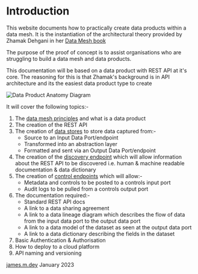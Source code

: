 # Introduction
This website documents how to practically create data products within a data mesh.
It is the instantiation of the architectural theory provided by Zhamak Dehgani in her [Data Mesh book](https://www.oreilly.com/library/view/data-mesh/9781492092384)

The purpose of the proof of concept is to assist organisations who are struggling to build a data mesh and data products.

This documentation will be based on a data product with REST API at it's core. The reasoning for this is that Zhamak's background is in API architecture and its the easiest data product type to create 

![Data Product Anatomy Diagram](files://dp-anatomy-diagram.jpg)

It will cover the following topics:- 
1. The [data mesh principles](data-mesh-principles.md) and what is a data product
2. The creation of the REST API
3. The creation of [data stores](dp-datastores.md) to store data captured from:-
   * Source to an Input Data Port/endpoint
   * Transformed into an abstraction layer
   * Formatted and sent via an Output Data Port/endpoint
3. The creation of the [discovery endpoint](dp-discovery-endpoint.md) which will allow information about the REST API to be discovered 
   i.e. human & machine readable documentation & data dictionary
4. The creation of [control endpoints](dp-control-endpoint.md) which will allow:-
   * Metadata and controls to be posted to a controls input port
   * Audit logs to be pulled from a controls output port
5. The documentation required:-
   * Standard REST API docs
   * A link to a data sharing agreement
   * A link to a data lineage diagram which describes the flow of data from the input data port to the output data port
   * A link to a data model of the dataset as seen at the output data port
   * A link to a data dictionary describing the fields in the dataset
6. Basic Authentication & Authorisation
7. How to deploy to a cloud platform
8. API naming and versioning

[james.m.dey](mailto://james.dey@hotmail.com) January 2023